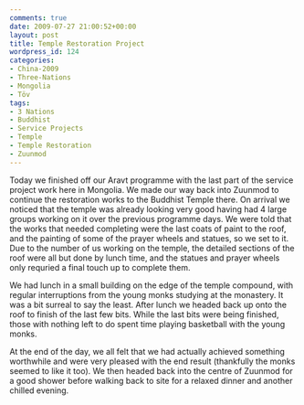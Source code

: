 ```yaml
---
comments: true
date: 2009-07-27 21:00:52+00:00
layout: post
title: Temple Restoration Project
wordpress_id: 124
categories:
- China-2009
- Three-Nations
- Mongolia
- Töv
tags:
- 3 Nations
- Buddhist
- Service Projects
- Temple
- Temple Restoration
- Zuunmod
---
```


Today we finished off our Aravt programme with the last part of the service project work here in Mongolia. We made our way back into Zuunmod to continue the restoration works to the Buddhist Temple there. On arrival we noticed that the temple was already looking very good having had 4 large groups working on it over the previous programme days. We were told that the works that needed completing were the last coats of paint to the roof, and the painting of some of the prayer wheels and statues, so we set to it. Due to the number of us working on the temple, the detailed sections of the roof were all but done by lunch time, and the statues and prayer wheels only requried a final touch up to complete them.

We had lunch in a small building on the edge of the temple compound, with regular interruptions from the young monks studying at the monastery. It was a bit surreal to say the least. After lunch we headed back up onto the roof to finish of the last few bits. While the last bits were being finished, those with nothing left to do spent time playing basketball with the young monks.

At the end of the day, we all felt that we had actually achieved something worthwhile and were very pleased with the end result (thankfully the monks seemed to like it too). We then headed back into the centre of Zuunmod for a good shower before walking back to site for a relaxed dinner and another chilled evening.
